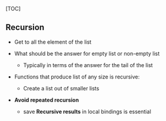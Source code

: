 [TOC]

## Recursion

* Get to all the element of the list

* What should be the answer for empty list or non-empty list

  * Typically in terms of the answer for the tail of the list

* Functions that produce list of any size is recursive:

  * Create a list out of smaller lists

* **Avoid repeated recursion** 

  * save **Recursive results**  in local bindings is essential 

  ​